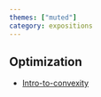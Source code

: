 ```yaml
---
themes: ["muted"]
category: expositions
---
```



## Optimization

- [Intro-to-convexity](./intro-to-convexity)
